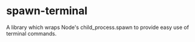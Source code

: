# spawn-terminal
A library which wraps Node's child_process.spawn to provide easy use of terminal commands.
